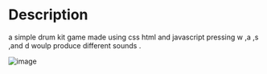 # Description 
 a simple drum kit game made using css html and javascript 
 pressing w ,a ,s ,and  d woulp produce different sounds .
 
![image](https://user-images.githubusercontent.com/79933653/180426706-538bf37a-ff4c-4057-903e-f769b4f4dcde.png)
